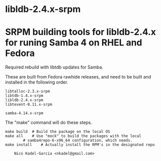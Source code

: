 libldb-2.4.x-srpm
=================

SRPM building tools for libldb-2.4.x for runing Samba 4 on RHEL and Fedora
=======

Required rebuild with libtdb updates for Samba.

These are built from Fedora rawhide releases, and need to be built and
installed in the following order.

	libtalloc-2.3.x-srpm
	libtdb-1.4.x-srpm
	libldb-2.4.x-srpm
	libtevent-0.11.x-srpm

	samba-4.14.x-srpm

The "make" command will do these steps.

	make build	# Build the package on the local OS
	make all	# Use "mock" to build the packages with the local
			# samba4repo-6-x96_64 configuration, which needs.
	make install	# Actually install the RPM's in the designated repo

		Nico Kadel-Garcia <nkadel@gmail.com>
